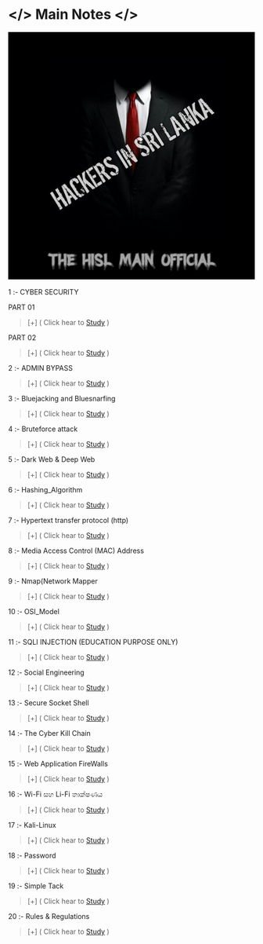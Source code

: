 # </> Main Notes </>

![</>Main Notes </>](https://github.com/hackersinsrilankaofc/NOTE-LAB/blob/main/Image/%E1%AE%89%E2%83%9E%F0%9D%90%87%E2%83%AF%E1%B4%80%E1%B4%84%E2%83%96%E1%B4%8B%E2%83%96%E1%B4%87%CA%80%EA%9C%B1%20%F0%9D%90%88%C9%B4%20%F0%9D%90%92%E2%83%AF%CA%80%E2%83%96%C9%AA%20%F0%9D%90%8B%E2%83%AF%E1%B4%80%E2%83%96%C9%B4%E2%83%96%E1%B4%8B%E1%B4%80%2020230413_111215.jpg)

1 :- CYBER SECURITY 

PART 01

> [+] ( Click hear to [Study](https://github.com/hackersinsrilankaofc/NOTE-LAB/blob/main/main/Cyber%20Security%20/Security.md) )

PART 02

> [+] ( Click hear to [Study](https://github.com/hackersinsrilankaofc/NOTE-LAB/blob/main/main/Cyber%20Security%20/cyber%20security2.md) )


2 :- ADMIN BYPASS

> [+] ( Click hear to [Study](https://github.com/hackersinsrilankaofc/NOTE-LAB/blob/main/main/Admin%20Log%20In%20Bypass/Admin%20Log%20In%20Bypass.md) )


3 :- Bluejacking and Bluesnarfing

> [+] ( Click hear to [Study](https://github.com/hackersinsrilankaofc/NOTE-LAB/blob/main/main/Bluejacking%20and%20Bluesnarfing/Bluejacking%20and%20Bluesnarfing.md) )


4 :- Bruteforce attack

> [+] ( Click hear to [Study](https://github.com/hackersinsrilankaofc/NOTE-LAB/tree/main/main/Bruteforce%20attack) )


5 :- Dark Web & Deep Web

> [+] ( Click hear to [Study](https://github.com/hackersinsrilankaofc/NOTE-LAB/blob/main/main/Darkweb/darkweb.md) )


6 :- Hashing_Algorithm

> [+] ( Click hear to [Study](https://github.com/hackersinsrilankaofc/NOTE-LAB/blob/main/main/Hashing_Algorithm/Hashing_Algorithm.md) )


7 :- Hypertext transfer protocol (http)

> [+] ( Click hear to [Study](https://github.com/hackersinsrilankaofc/NOTE-LAB/blob/main/main/Http/Http.md) )


8 :- Media Access Control (MAC) Address

> [+] ( Click hear to [Study](https://github.com/hackersinsrilankaofc/NOTE-LAB/blob/main/main/Media%20Access%20Control%20(MAC)%20Address/Media%20Access%20Control%20(MAC)%20Address.md) )


9 :- Nmap(Network Mapper

> [+] ( Click hear to [Study](https://github.com/hackersinsrilankaofc/NOTE-LAB/blob/main/main/Nmap/Nmap.md) )


10 :- OSI_Model

> [+] ( Click hear to [Study](https://github.com/hackersinsrilankaofc/NOTE-LAB/blob/main/main/OSI_Model/OSI_Model.md) )


11 :- SQLI INJECTION (EDUCATION PURPOSE ONLY)

> [+] ( Click hear to [Study](https://github.com/hackersinsrilankaofc/NOTE-LAB/blob/main/main/SQLI%20INJECTION%20/SQLI%20INJECTION%20.md) )


12 :- Social Engineering

> [+] ( Click hear to [Study](https://github.com/hackersinsrilankaofc/NOTE-LAB/blob/main/main/Social%20Engineering/Social%20Engineering.md) )


13 :- Secure Socket Shell

> [+] ( Click hear to [Study](https://github.com/hackersinsrilankaofc/NOTE-LAB/blob/main/main/Ssh/SSH.md) )


14 :- The Cyber Kill Chain

> [+] ( Click hear to [Study](https://github.com/hackersinsrilankaofc/NOTE-LAB/blob/main/main/The%20Cyber%20Kill%20Chain/The%20Cyber%20Kill%20Chain.md) )


15 :- Web Application FireWalls

> [+] ( Click hear to [Study](https://github.com/hackersinsrilankaofc/NOTE-LAB/blob/main/main/WAF/waf.md) )


16 :- Wi-Fi සහ Li-Fi තාක්ෂණය

> [+] ( Click hear to [Study](https://github.com/hackersinsrilankaofc/NOTE-LAB/blob/main/main/Wi-Fi%20vs%20Li-Fi/Wi-Fi%20vs%20Li-Fi.md) )


17 :- Kali-Linux

> [+] ( Click hear to [Study](https://github.com/hackersinsrilankaofc/NOTE-LAB/blob/main/main/kali-linux/Kali%20Linux.md) )


18 :- Password

> [+] ( Click hear to [Study](https://github.com/hackersinsrilankaofc/NOTE-LAB/blob/main/main/pasword%20/Passwords.md) )


19 :- Simple Tack

> [+] ( Click hear to [Study](https://github.com/hackersinsrilankaofc/NOTE-LAB/blob/main/main/Simple%20Tack/Simple%20Track.md) )


20 :- Rules & Regulations

> [+] ( Click hear to [Study](https://github.com/hackersinsrilankaofc/NOTE-LAB/blob/main/main/Rules%20%26%20Regulations/Rules%20%26%20Regulations%20Fo%20Free%20Internet.md) )
